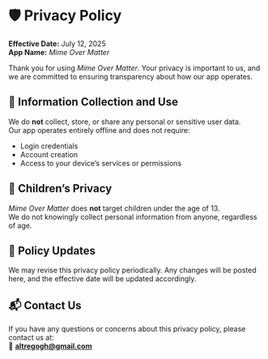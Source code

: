 # 🛡️ Privacy Policy

**Effective Date:** July 12, 2025  
**App Name:** *Mime Over Matter*

Thank you for using *Mime Over Matter*. Your privacy is important to us, and we are committed to ensuring transparency about how our app operates.

## 📱 Information Collection and Use

We do **not** collect, store, or share any personal or sensitive user data.  
Our app operates entirely offline and does not require:
- Login credentials
- Account creation
- Access to your device’s services or permissions

## 👶 Children’s Privacy

*Mime Over Matter* does **not** target children under the age of 13.  
We do not knowingly collect personal information from anyone, regardless of age.

## 🔄 Policy Updates

We may revise this privacy policy periodically. Any changes will be posted here, and the effective date will be updated accordingly.

## 📬 Contact Us

If you have any questions or concerns about this privacy policy, please contact us at:  
📧 **altregogh@gmail.com**
